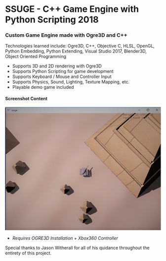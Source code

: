 # SSUGE - C++ Game Engine with Python Scripting 2018

### Custom Game Engine made with Ogre3D and C++
Technologies learned include: Ogre3D, C++, Objective C, HLSL, OpenGL, Python Embedding, Python Extending, Visual Studio 2017, Blender3D, Object Oriented Programming

- Supports 3D and 2D rendering with Ogre3D
- Supports Python Scripting for game development
- Supports Keyboard / Mouse and Controller Input
- Supports Physics, Sound, Lighting, Texture Mapping, etc.
- Playable demo game included

#### Screenshot Content
![alt text](https://raw.githubusercontent.com/DaltonFox/SSUGE/master/GitContent/Image_main.png)

- *Requires OGRE3D Installation + Xbox360 Controller*

Special thanks to Jason Witherall for all of his quidance throughout the entirety of this project.
